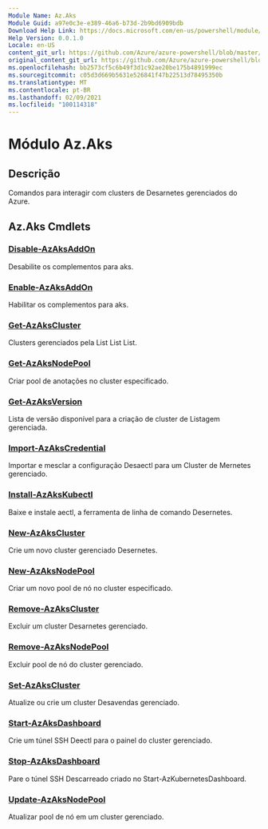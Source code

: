 ```yaml
---
Module Name: Az.Aks
Module Guid: a97e0c3e-e389-46a6-b73d-2b9bd6909bdb
Download Help Link: https://docs.microsoft.com/en-us/powershell/module/az.aks
Help Version: 0.0.1.0
Locale: en-US
content_git_url: https://github.com/Azure/azure-powershell/blob/master/src/Aks/Aks/help/Az.Aks.md
original_content_git_url: https://github.com/Azure/azure-powershell/blob/master/src/Aks/Aks/help/Az.Aks.md
ms.openlocfilehash: bb2573cf5c6b49f3d1c92ae20be175b4891999ec
ms.sourcegitcommit: c05d3d669b5631e526841f47b22513d78495350b
ms.translationtype: MT
ms.contentlocale: pt-BR
ms.lasthandoff: 02/09/2021
ms.locfileid: "100114318"
---
```

# Módulo Az.Aks
## Descrição
Comandos para interagir com clusters de Desarnetes gerenciados do Azure.

## Az.Aks Cmdlets
### [Disable-AzAksAddOn](Disable-AzAksAddOn.md)
Desabilite os complementos para aks.

### [Enable-AzAksAddOn](Enable-AzAksAddOn.md)
Habilitar os complementos para aks.

### [Get-AzAksCluster](Get-AzAksCluster.md)
Clusters gerenciados pela List List List.

### [Get-AzAksNodePool](Get-AzAksNodePool.md)
Criar pool de anotações no cluster especificado.

### [Get-AzAksVersion](Get-AzAksVersion.md)
Lista de versão disponível para a criação de cluster de Listagem gerenciada.

### [Import-AzAksCredential](Import-AzAksCredential.md)
Importar e mesclar a configuração Desaectl para um Cluster de Mernetes gerenciado.

### [Install-AzAksKubectl](Install-AzAksKubectl.md)
Baixe e instale aectl, a ferramenta de linha de comando Desernetes.

### [New-AzAksCluster](New-AzAksCluster.md)
Crie um novo cluster gerenciado Desernetes.

### [New-AzAksNodePool](New-AzAksNodePool.md)
Criar um novo pool de nó no cluster especificado.

### [Remove-AzAksCluster](Remove-AzAksCluster.md)
Excluir um cluster Desarnetes gerenciado.

### [Remove-AzAksNodePool](Remove-AzAksNodePool.md)
Excluir pool de nó do cluster gerenciado.

### [Set-AzAksCluster](Set-AzAksCluster.md)
Atualize ou crie um cluster Desavendas gerenciado.

### [Start-AzAksDashboard](Start-AzAksDashboard.md)
Crie um túnel SSH Deectl para o painel do cluster gerenciado.

### [Stop-AzAksDashboard](Stop-AzAksDashboard.md)
Pare o túnel SSH Descarreado criado no Start-AzKubernetesDashboard.

### [Update-AzAksNodePool](Update-AzAksNodePool.md)
Atualizar pool de nó em um cluster gerenciado.

